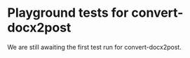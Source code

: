 # Playground tests for convert-docx2post
We are still awaiting the first test run for convert-docx2post.
